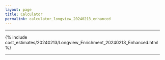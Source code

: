 ```yaml
---
layout: page
title: Calculator
permalink: calculator_longview_20240213_enhanced
---
```


___

{% include cost_estimates/20240213/Longview_Enrichment_20240213_Enhanced.html %}

___

